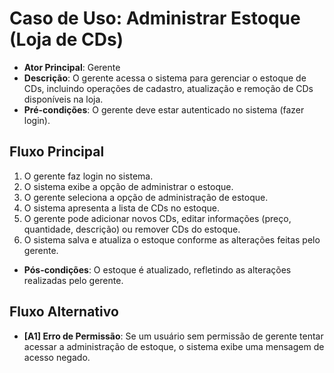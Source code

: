 # Caso de Uso: Administrar Estoque (Loja de CDs)

- **Ator Principal**: Gerente
- **Descrição**: O gerente acessa o sistema para gerenciar o estoque de CDs, incluindo operações de cadastro, atualização e remoção de CDs disponíveis na loja.
- **Pré-condições**: O gerente deve estar autenticado no sistema (fazer login).
  
## Fluxo Principal
1. O gerente faz login no sistema.
2. O sistema exibe a opção de administrar o estoque.
3. O gerente seleciona a opção de administração de estoque.
4. O sistema apresenta a lista de CDs no estoque.
5. O gerente pode adicionar novos CDs, editar informações (preço, quantidade, descrição) ou remover CDs do estoque.
6. O sistema salva e atualiza o estoque conforme as alterações feitas pelo gerente.

- **Pós-condições**: O estoque é atualizado, refletindo as alterações realizadas pelo gerente.

## Fluxo Alternativo
- **[A1] Erro de Permissão**: Se um usuário sem permissão de gerente tentar acessar a administração de estoque, o sistema exibe uma mensagem de acesso negado.